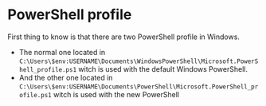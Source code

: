 # PowerShell profile

First thing to know is that there are two PowerShell profile in Windows.

- The normal one located in `C:\Users\$env:USERNAME\Documents\WindowsPowerShell\Microsoft.PowerShell_profile.ps1` witch is used with the default Windows PowerShell.
- And the other one located in `C:\Users\$env:USERNAME\Documents\PowerShell\Microsoft.PowerShell_profile.ps1` witch is used with the new PowerShell
